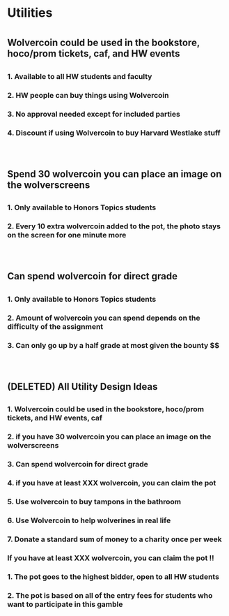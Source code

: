 <h1> Utilities <h1>
<h2> Wolvercoin could be used in the bookstore, hoco/prom tickets, caf, and HW events<h2>
<h3> 1. Available to all HW students and faculty<h3>
<h3> 2. HW people can buy things using Wolvercoin <h3>
<h3> 3. No approval needed except for included parties <h3>
<h3> 4. Discount if using Wolvercoin to buy Harvard Westlake stuff <h3>
<br>
<h2> Spend 30 wolvercoin you can place an image on the wolverscreens <h2>
<h3> 1. Only available to Honors Topics students <h3>
<h3> 2. Every 10 extra wolvercoin added to the pot, the photo stays on the screen for one minute more <h3>
<br>
<h2> Can spend wolvercoin for direct grade <h2>
<h3> 1. Only available to Honors Topics students <h3>
<h3> 2. Amount of wolvercoin you can spend depends on the difficulty of the assignment <h3>
<h3> 3. Can only go up by a half grade at most given the bounty $$ <h3>
<br>
<h2> (DELETED) All Utility Design Ideas <h2>
<h3> 1. Wolvercoin could be used in the bookstore, hoco/prom tickets, and HW events, caf <h3>
<h3> 2. if you have 30 wolvercoin you can place an image on the wolverscreens <h3>
<h3> 3. Can spend wolvercoin for direct grade <h3>
<h3> 4. if you have at least XXX wolvercoin, you can claim the pot <h3>
<h3> 5. Use wolvercoin to buy tampons in the bathroom <h3>
<h3> 6. Use Wolvercoin to help wolverines in real life <h3>
<h3> 7. Donate a standard sum of money to a charity once per week <h3>
<h3> If you have at least XXX wolvercoin, you can claim the pot !! <h3>
<h3> 1. The pot goes to the highest bidder, open to all HW students <h3>
<h3> 2. The pot is based on all of the entry fees for students who want to participate in this gamble <h3>
